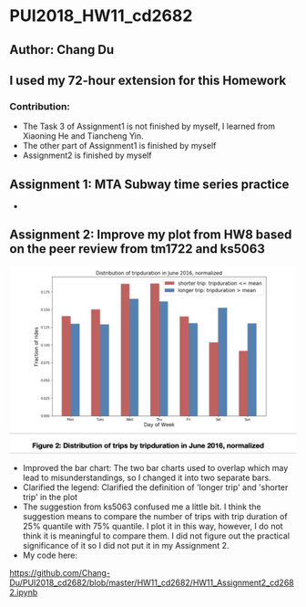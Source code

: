 # PUI2018_HW11_cd2682
## Author: Chang Du
## I used my 72-hour extension for this Homework
### Contribution:
- The Task 3 of Assignment1 is not finished by myself, I learned from Xiaoning He and Tiancheng Yin.
- The other part of Assignment1 is finished by  myself
- Assignment2 is finished by myself

## Assignment 1: MTA Subway time series practice
-

## Assignment 2: Improve my plot from HW8 based on the peer review from tm1722 and ks5063
![](https://github.com/Chang-Du/PUI2018_cd2682/blob/master/HW11_cd2682/HW11_Improved%20plot_cd2682.png)
- Improved the bar chart: The two bar charts used to overlap which may lead to misunderstandings, so I changed it into two separate bars.
- Clarified the legend: Clarified the definition of 'longer trip' and 'shorter trip' in the plot
- The suggestion from ks5063 confused me a little bit. I think the suggestion means to compare the number of trips with trip duration of 25% quantile with 75% quantile. I plot it in this way, however, I do not think it is meaningful to compare them. I did not figure out the practical significance of it so I did not put it in my Assignment 2.
- My code here:

https://github.com/Chang-Du/PUI2018_cd2682/blob/master/HW11_cd2682/HW11_Assignment2_cd2682.ipynb
